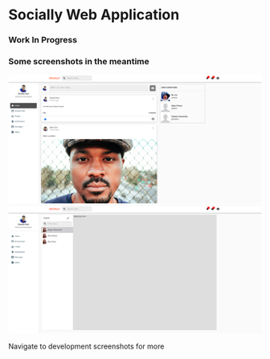 # Socially Web Application

### Work In Progress
### Some screenshots in the meantime

<img src="https://github.com/Ricardo-Paul/socially/blob/client/development%20screenshots/socially%20-%20home%20page.png" />

<img src="https://github.com/Ricardo-Paul/socially/blob/client/development%20screenshots/socially%20-%20message%20development.png" />

Navigate to development screenshots for more